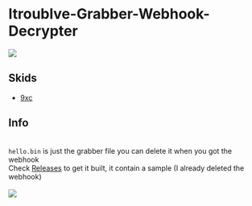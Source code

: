 # Itroublve-Grabber-Webhook-Decrypter

[![](https://www.codefactor.io/repository/github/HideakiAtsuyo/Itroublve-Grabber-Webhook-Decrypter/badge)](https://www.codefactor.io/repository/github/HideakiAtsuyo/Itroublve-Grabber-Webhook-Decrypter)

## Skids
- [9xc](https://github.com/9xc/itrouble-decrypt)

## Info
<br>`hello.bin` is just the grabber file you can delete it when you got the webhook<br>Check [Releases](https://github.com/HideakiAtsuyo/Itroublve-Grabber-Webhook-Decrypter/releases) to get it built, it contain a sample (I already deleted the webhook)<br><br>![](https://i.imgur.com/vmY6BCA.gif)
